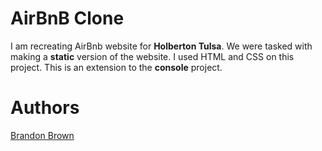 #  AirBnB Clone 
I am recreating AirBnb website for **Holberton Tulsa**. We were tasked with making a  **static**  version of the website. I used HTML and CSS on this project. This is an extension to the **console** project.

# Authors

[Brandon Brown</center>](https://github.com/bbrown585)